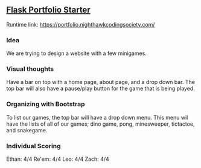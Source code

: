 ## [Flask Portfolio Starter](https://nighthawkcodingsociety.com/projectsearch/details/Flask%20Portfolio%20Starter)
Runtime link: https://portfolio.nighthawkcodingsociety.com/
### Idea
We are trying to design a website with a few minigames.
### Visual thoughts
Have a bar on top with a home page, about page, and a drop down bar. The top bar will also have a pause/play button for the game that is being played.

### Organizing with Bootstrap
To list our games, the top bar will have a drop down menu. This menu wil have the lists of all of our games; dino game, pong, minesweeper, tictactoe, and snakegame.

### Individual Scoring
Ethan: 4/4
Re'em: 4/4
Leo: 4/4
Zach: 4/4
